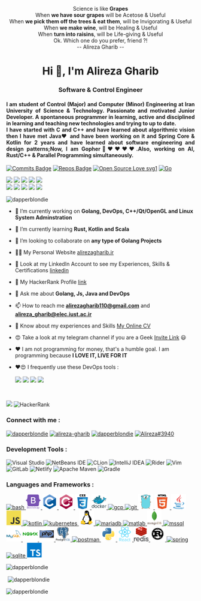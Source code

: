 <div align="center">
  <p>Science is like <strong>Grapes</strong><br>
  When <strong>we have sour grapes</strong> will be Acetose & Useful<br>
  When <strong>we pick them off the trees & eat them</strong>, will be Invigorating & Useful<br>
  When <strong>we make wine</strong>, will be Healing & Useful<br>
  When <strong>turn into raisins</strong>, will be Life-giving & Useful<br>
  Ok. Which one do you prefer, friend ?!<br>
  -- Alireza Gharib --
  </p>
</div>
<h1 align="center">Hi 👋, I'm Alireza Gharib</h1>
<h3 align="center">Software & Control Engineer</h3>
<h4 align="Justify"> I am student of Control (Major) and Computer (Minor) Engineering at Iran University of Science & Technology.
Passionate and motivated Junior Developer.
A spontaneous programmer in learning, active and disciplined in learning and teaching new
technologies and trying to up to date.<br>
I have started with C and C++ and have learned about algorithmic vision then I have met Java❤️  and have been working on it and Spring Core & Kotlin for 2 years and have learned about software engineering and design patterns;Now, I am Gopher🙂❤️❤️❤️❤️.Also, working on AI, Rust/C++ & Parallel Programming simultaneously.<br>
</h6>

[![Commits Badge](https://badges.pufler.dev/commits/monthly/Gharib110)](https://badges.pufler.dev)
[![Repos Badge](https://badges.pufler.dev/repos/Gharib110)](https://badges.pufler.dev)
[![Open Source Love svg1](https://badges.frapsoft.com/os/v1/open-source.svg?v=103)](https://github.com/ellerbrock/open-source-badges/)
[![Go](https://img.shields.io/badge/--00ADD8?logo=go&logoColor=ffffff)](https://golang.org/)

<img src="https://img.shields.io/badge/Android-3DDC84?style=for-the-badge&logo=android&logoColor=white" /> <img src="https://img.shields.io/badge/Fedora-294172?style=for-the-badge&logo=fedora&logoColor=white" /> <img src="https://img.shields.io/badge/manjaro-35BF5C?style=for-the-badge&logo=manjaro&logoColor=white" />
<img src="https://img.shields.io/badge/Windows-0078D6?style=for-the-badge&logo=windows&logoColor=white" />
<img src="https://img.shields.io/badge/Ubuntu-E95420?style=for-the-badge&logo=ubuntu&logoColor=white" /> 
<br>
<img src="https://img.shields.io/badge/windows%20terminal-4D4D4D?style=for-the-badge&logo=windows%20terminal&logoColor=white" /> <img src="https://img.shields.io/badge/oh_my_zsh-1A2C34?style=for-the-badge&logo=ohmyzsh&logoColor=white" /> <img src="https://img.shields.io/badge/alacritty-F46D01?style=for-the-badge&logo=alacritty&logoColor=white" /> <img src="https://img.shields.io/badge/Hyper-000000?style=for-the-badge&logo=hyper&logoColor=white" /> <img src="https://img.shields.io/badge/GNU%20Bash-4EAA25?style=for-the-badge&logo=GNU%20Bash&logoColor=white" /> 
<br>

<p align="left"> <img src="https://komarev.com/ghpvc/?username=Gharib110&label=Profile%20views&color=0e75b6&style=flat" alt="dapperblondie" /> </p>


- 🔭 I’m currently working on **Golang, DevOps, C++/Qt/OpenGL and Linux System Adminstration**

- 🌱 I’m currently learning **Rust, Kotlin and Scala**

- 👯 I’m looking to collaborate on **any type of Golang Projects**

- 👨‍💻 My Personal Website [alirezagharib.ir](https://alirezagharib.ir)

- 📝 Look at my LinkedIn Account to see my Experiences, Skills & Certifications [linkedin](https://linkedin.com/in/alireza-gharib)

- 🤩 My HackerRank Profile [link](https://www.hackerrank.com/alirezagharib110)

- 💬 Ask me about **Golang, Js, Java and DevOps**

- 📫 How to reach me **alirezagharib110@gmail.com** and **alireza_gharib@elec.iust.ac.ir**

- 📄 Know about my experiences and Skills [My Online CV](https://alirezagharib.ir/online-cv)

- 😍 Take a look at my telegram channel if you are a Geek [Invite Link](https://t.me/Dapper_Geeks) 😃

- ❤️ I am not programming for money, that's a humble goal. I am programming because **I LOVE IT, LIVE FOR IT**

- ❤️😍 I frequently use these DevOps tools : <br><br>
<img src="https://img.shields.io/badge/Jenkins-D24939?style=for-the-badge&logo=Jenkins&logoColor=white" /> <img src="https://img.shields.io/badge/TeamCity-000000?style=for-the-badge&logo=TeamCity&logoColor=white" /> <img src="https://img.shields.io/badge/Prometheus-000000?style=for-the-badge&logo=prometheus&labelColor=000000" /> <img src="https://img.shields.io/badge/Ansible-000000?style=for-the-badge&logo=ansible&logoColor=white" />

<br>

<img src="https://img.shields.io/badge/Coursera-0056D2?style=for-the-badge&logo=Coursera&logoColor=white" /> ![HackerRank](https://img.shields.io/badge/-Hackerrank-2EC866?style=for-the-badge&logo=HackerRank&logoColor=white)

<h3 align="left">Connect with me :</h3>
<p align="left">
<a href="https://twitter.com/Gharib110" target="blank"><img align="center" src="https://raw.githubusercontent.com/rahuldkjain/github-profile-readme-generator/master/src/images/icons/Social/twitter.svg" alt="dapperblondie" height="30" width="40" /></a>
<a href="https://linkedin.com/in/alireza-gharib" target="blank"><img align="center" src="https://raw.githubusercontent.com/rahuldkjain/github-profile-readme-generator/master/src/images/icons/Social/linked-in-alt.svg" alt="alireza-gharib" height="30" width="40" /></a>
<a href="https://www.leetcode.com/dapperblondie" target="blank"><img align="center" src="https://raw.githubusercontent.com/rahuldkjain/github-profile-readme-generator/master/src/images/icons/Social/leet-code.svg" alt="dapperblondie" height="30" width="40" /></a>
<a href="https://discord.gg/Alireza#3940" target="blank"><img align="center" src="https://raw.githubusercontent.com/rahuldkjain/github-profile-readme-generator/master/src/images/icons/Social/discord.svg" alt="Alireza#3940" height="30" width="40" /></a>
</p>

<h3>Development Tools :</h3>

![Visual Studio](https://img.shields.io/badge/Visual%20Studio-5C2D91.svg?style=for-the-badge&logo=visual-studio&logoColor=white)
![NetBeans IDE](https://img.shields.io/badge/NetBeansIDE-1B6AC6.svg?style=for-the-badge&logo=apache-netbeans-ide&logoColor=white)
![CLion](https://img.shields.io/badge/CLion-black?style=for-the-badge&logo=clion&logoColor=white)
![IntelliJ IDEA](https://img.shields.io/badge/IntelliJIDEA-000000.svg?style=for-the-badge&logo=intellij-idea&logoColor=white)
![Rider](https://img.shields.io/badge/Rider-000000.svg?style=for-the-badge&logo=Rider&logoColor=white&color=black&labelColor=crimson)
![Vim](https://img.shields.io/badge/VIM-%2311AB00.svg?style=for-the-badge&logo=vim&logoColor=white)
![GitLab](https://img.shields.io/badge/gitlab-%23181717.svg?style=for-the-badge&logo=gitlab&logoColor=white)
![Netlify](https://img.shields.io/badge/netlify-%23000000.svg?style=for-the-badge&logo=netlify&logoColor=#00C7B7)
![Apache Maven](https://img.shields.io/badge/Apache%20Maven-C71A36?style=for-the-badge&logo=Apache%20Maven&logoColor=white)
![Gradle](https://img.shields.io/badge/Gradle-02303A.svg?style=for-the-badge&logo=Gradle&logoColor=white)

<h3 align="left">Languages and Frameworks :</h3>
<p align="left"> <a href="https://www.gnu.org/software/bash/" target="_blank"> <img src="https://www.vectorlogo.zone/logos/gnu_bash/gnu_bash-icon.svg" alt="bash" width="40" height="40"/> </a> <a href="https://getbootstrap.com" target="_blank"> <img src="https://raw.githubusercontent.com/devicons/devicon/master/icons/bootstrap/bootstrap-plain-wordmark.svg" alt="bootstrap" width="40" height="40"/> </a> <a href="https://www.cprogramming.com/" target="_blank"> <img src="https://raw.githubusercontent.com/devicons/devicon/master/icons/c/c-original.svg" alt="c" width="40" height="40"/> </a> <a href="https://www.w3schools.com/cpp/" target="_blank"> <img src="https://raw.githubusercontent.com/devicons/devicon/master/icons/cplusplus/cplusplus-original.svg" alt="cplusplus" width="40" height="40"/> </a> <a href="https://www.w3schools.com/css/" target="_blank"> <img src="https://raw.githubusercontent.com/devicons/devicon/master/icons/css3/css3-original-wordmark.svg" alt="css3" width="40" height="40"/> </a> <a href="https://www.docker.com/" target="_blank"> <img src="https://raw.githubusercontent.com/devicons/devicon/master/icons/docker/docker-original-wordmark.svg" alt="docker" width="40" height="40"/> </a> <a href="https://cloud.google.com" target="_blank"> <img src="https://www.vectorlogo.zone/logos/google_cloud/google_cloud-icon.svg" alt="gcp" width="40" height="40"/> </a> <a href="https://git-scm.com/" target="_blank"> <img src="https://www.vectorlogo.zone/logos/git-scm/git-scm-icon.svg" alt="git" width="40" height="40"/> </a> <a href="https://golang.org" target="_blank"> <img src="https://raw.githubusercontent.com/devicons/devicon/master/icons/go/go-original.svg" alt="go" width="40" height="40"/> </a> <a href="https://www.w3.org/html/" target="_blank"> <img src="https://raw.githubusercontent.com/devicons/devicon/master/icons/html5/html5-original-wordmark.svg" alt="html5" width="40" height="40"/> </a> <a href="https://www.java.com" target="_blank"> <img src="https://raw.githubusercontent.com/devicons/devicon/master/icons/java/java-original.svg" alt="java" width="40" height="40"/> </a> <a href="https://developer.mozilla.org/en-US/docs/Web/JavaScript" target="_blank"> <img src="https://raw.githubusercontent.com/devicons/devicon/master/icons/javascript/javascript-original.svg" alt="javascript" width="40" height="40"/> </a> <a href="https://kotlinlang.org" target="_blank"> <img src="https://www.vectorlogo.zone/logos/kotlinlang/kotlinlang-icon.svg" alt="kotlin" width="40" height="40"/> </a> <a href="https://kubernetes.io" target="_blank"> <img src="https://www.vectorlogo.zone/logos/kubernetes/kubernetes-icon.svg" alt="kubernetes" width="40" height="40"/> </a> <a href="https://www.linux.org/" target="_blank"> <img src="https://raw.githubusercontent.com/devicons/devicon/master/icons/linux/linux-original.svg" alt="linux" width="40" height="40"/> </a> <a href="https://mariadb.org/" target="_blank"> <img src="https://www.vectorlogo.zone/logos/mariadb/mariadb-icon.svg" alt="mariadb" width="40" height="40"/> </a> <a href="https://www.mathworks.com/" target="_blank"> <img src="https://upload.wikimedia.org/wikipedia/commons/2/21/Matlab_Logo.png" alt="matlab" width="40" height="40"/> </a> <a href="https://www.mongodb.com/" target="_blank"> <img src="https://raw.githubusercontent.com/devicons/devicon/master/icons/mongodb/mongodb-original-wordmark.svg" alt="mongodb" width="40" height="40"/> </a> <a href="https://www.microsoft.com/en-us/sql-server" target="_blank"> <img src="https://www.svgrepo.com/show/303229/microsoft-sql-server-logo.svg" alt="mssql" width="40" height="40"/> </a> <a href="https://www.mysql.com/" target="_blank"> <img src="https://raw.githubusercontent.com/devicons/devicon/master/icons/mysql/mysql-original-wordmark.svg" alt="mysql" width="40" height="40"/> </a> <a href="https://www.nginx.com" target="_blank"> <img src="https://raw.githubusercontent.com/devicons/devicon/master/icons/nginx/nginx-original.svg" alt="nginx" width="40" height="40"/> </a> <a href="https://www.php.net" target="_blank"> <img src="https://raw.githubusercontent.com/devicons/devicon/master/icons/php/php-original.svg" alt="php" width="40" height="40"/> </a> <a href="https://www.postgresql.org" target="_blank"> <img src="https://raw.githubusercontent.com/devicons/devicon/master/icons/postgresql/postgresql-original-wordmark.svg" alt="postgresql" width="40" height="40"/> </a> <a href="https://postman.com" target="_blank"> <img src="https://www.vectorlogo.zone/logos/getpostman/getpostman-icon.svg" alt="postman" width="40" height="40"/> </a> <a href="https://www.python.org" target="_blank"> <img src="https://raw.githubusercontent.com/devicons/devicon/master/icons/python/python-original.svg" alt="python" width="40" height="40"/> </a> <a href="https://reactjs.org/" target="_blank"> <img src="https://raw.githubusercontent.com/devicons/devicon/master/icons/react/react-original-wordmark.svg" alt="react" width="40" height="40"/> </a> <a href="https://redis.io" target="_blank"> <img src="https://raw.githubusercontent.com/devicons/devicon/master/icons/redis/redis-original-wordmark.svg" alt="redis" width="40" height="40"/> </a> <a href="https://www.rust-lang.org" target="_blank"> <img src="https://raw.githubusercontent.com/devicons/devicon/master/icons/rust/rust-plain.svg" alt="rust" width="40" height="40"/> </a> <a href="https://spring.io/" target="_blank"> <img src="https://www.vectorlogo.zone/logos/springio/springio-icon.svg" alt="spring" width="40" height="40"/> </a> <a href="https://www.sqlite.org/" target="_blank"> <img src="https://www.vectorlogo.zone/logos/sqlite/sqlite-icon.svg" alt="sqlite" width="40" height="40"/> </a> <a href="https://www.typescriptlang.org/" target="_blank"> <img src="https://raw.githubusercontent.com/devicons/devicon/master/icons/typescript/typescript-original.svg" alt="typescript" width="40" height="40"/> </a></p>


<p><img align="left" src="https://github-readme-stats.vercel.app/api/top-langs?username=Gharib110&show_icons=true&locale=en&layout=compact&hide=html,scss,python" alt="dapperblondie" /></p><br/>

<p>&nbsp;<img align="center" src="https://github-readme-stats.vercel.app/api?username=Gharib110&show_icons=true&locale=en" alt="dapperblondie" /></p>

<p><img align="center" src="https://github-readme-streak-stats.herokuapp.com/?user=Gharib110&" alt="dapperblondie" /></p>
